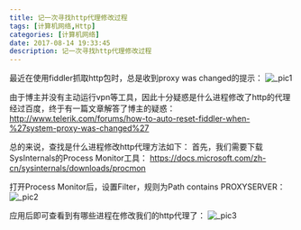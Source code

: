 ```yaml
---
title: 记一次寻找http代理修改过程
tags: [计算机网络,Http]
categories: [计算机网络]
date: 2017-08-14 19:33:45
description: 记一次寻找http代理修改过程
---
```

最近在使用fiddler抓取http包时，总是收到proxy was changed的提示：
![_pic1](1.png)

由于博主并没有主动运行vpn等工具，因此十分疑惑是什么进程修改了http的代理
经过百度，终于有一篇文章解答了博主的疑惑：
http://www.telerik.com/forums/how-to-auto-reset-fiddler-when-%27system-proxy-was-changed%27

总的来说，查找是什么进程修改http代理方法如下：
首先，我们需要下载SysInternals的Process Monitor工具：
https://docs.microsoft.com/zh-cn/sysinternals/downloads/procmon

打开Process Monitor后，设置Filter，规则为Path contains PROXYSERVER：
![_pic2](2.png)

应用后即可查看到有哪些进程在修改我们的http代理了：
![_pic3](3.png)

